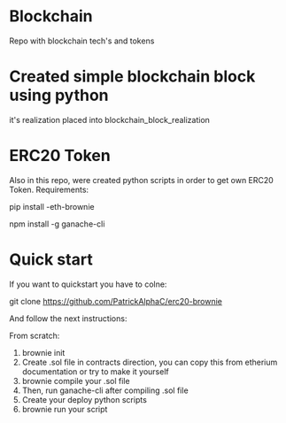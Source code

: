 # Blockchain
Repo with blockchain tech's and tokens

# Created simple blockchain block using python
it's realization placed into blockchain_block_realization

# ERC20 Token
Also in this repo, were created python scripts in order to get own ERC20 Token.
Requirements:

  pip install -eth-brownie 
  
  npm install -g ganache-cli

# Quick start
If you want to quickstart you have to colne:

git clone https://github.com/PatrickAlphaC/erc20-brownie

And follow the next instructions:

From scratch:
1) brownie init
2) Create .sol file in contracts direction, you can copy this from etherium documentation or try to make it yourself
3) brownie compile your .sol file
4) Then, run ganache-cli after compiling .sol file
5) Create your deploy python scripts 
6) brownie run your script

